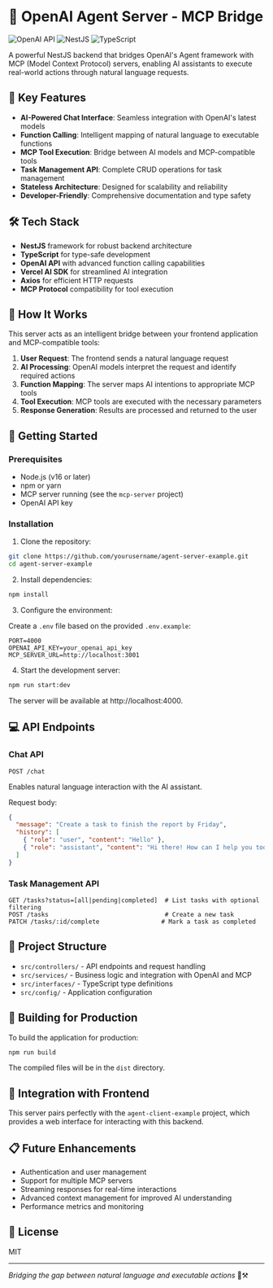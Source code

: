 # 🔎 OpenAI Agent Server - MCP Bridge

![OpenAI API](https://img.shields.io/badge/OpenAI%20API-Ready-brightgreen)
![NestJS](https://img.shields.io/badge/NestJS-10.0%2B-red)
![TypeScript](https://img.shields.io/badge/TypeScript-5.0%2B-blue)

A powerful NestJS backend that bridges OpenAI's Agent framework with MCP (Model Context Protocol) servers, enabling AI assistants to execute real-world actions through natural language requests.

## 🌟 Key Features

- **AI-Powered Chat Interface**: Seamless integration with OpenAI's latest models
- **Function Calling**: Intelligent mapping of natural language to executable functions
- **MCP Tool Execution**: Bridge between AI models and MCP-compatible tools
- **Task Management API**: Complete CRUD operations for task management
- **Stateless Architecture**: Designed for scalability and reliability
- **Developer-Friendly**: Comprehensive documentation and type safety

## 🛠️ Tech Stack

- **NestJS** framework for robust backend architecture
- **TypeScript** for type-safe development
- **OpenAI API** with advanced function calling capabilities
- **Vercel AI SDK** for streamlined AI integration
- **Axios** for efficient HTTP requests
- **MCP Protocol** compatibility for tool execution

## 🔗 How It Works

This server acts as an intelligent bridge between your frontend application and MCP-compatible tools:

1. **User Request**: The frontend sends a natural language request
2. **AI Processing**: OpenAI models interpret the request and identify required actions
3. **Function Mapping**: The server maps AI intentions to appropriate MCP tools
4. **Tool Execution**: MCP tools are executed with the necessary parameters
5. **Response Generation**: Results are processed and returned to the user

## 🚀 Getting Started

### Prerequisites

- Node.js (v16 or later)
- npm or yarn
- MCP server running (see the `mcp-server` project)
- OpenAI API key

### Installation

1. Clone the repository:

```bash
git clone https://github.com/yourusername/agent-server-example.git
cd agent-server-example
```

2. Install dependencies:

```bash
npm install
```

3. Configure the environment:

Create a `.env` file based on the provided `.env.example`:

```
PORT=4000
OPENAI_API_KEY=your_openai_api_key
MCP_SERVER_URL=http://localhost:3001
```

4. Start the development server:

```bash
npm run start:dev
```

The server will be available at http://localhost:4000.

## 💻 API Endpoints

### Chat API

```
POST /chat
```

Enables natural language interaction with the AI assistant.

Request body:
```json
{
  "message": "Create a task to finish the report by Friday",
  "history": [
    { "role": "user", "content": "Hello" },
    { "role": "assistant", "content": "Hi there! How can I help you today?" }
  ]
}
```

### Task Management API

```
GET /tasks?status=[all|pending|completed]  # List tasks with optional filtering
POST /tasks                                # Create a new task
PATCH /tasks/:id/complete                 # Mark a task as completed
```

## 📂 Project Structure

- `src/controllers/` - API endpoints and request handling
- `src/services/` - Business logic and integration with OpenAI and MCP
- `src/interfaces/` - TypeScript type definitions
- `src/config/` - Application configuration

## 🔧 Building for Production

To build the application for production:

```bash
npm run build
```

The compiled files will be in the `dist` directory.

## 🔄 Integration with Frontend

This server pairs perfectly with the `agent-client-example` project, which provides a web interface for interacting with this backend.

## 📋 Future Enhancements

- Authentication and user management
- Support for multiple MCP servers
- Streaming responses for real-time interactions
- Advanced context management for improved AI understanding
- Performance metrics and monitoring

## 📄 License

MIT

---

*Bridging the gap between natural language and executable actions* 🤖⚒️
